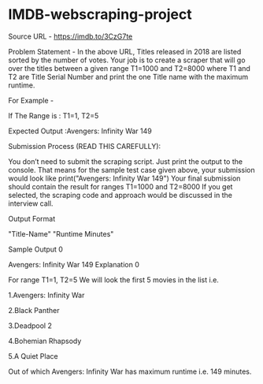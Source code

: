 # IMDB-webscraping-project


Source URL - https://imdb.to/3CzG7te

Problem Statement - In the above URL, Titles released in 2018 are listed sorted by the number of votes. Your job is to create a scraper that will go over the titles between a given range T1=1000 and T2=8000 where T1 and T2 are Title Serial Number and print the one Title name with the maximum runtime.

For Example -

If The Range is : T1=1, T2=5

Expected Output :Avengers: Infinity War 149

Submission Process (READ THIS CAREFULLY):

You don’t need to submit the scraping script. Just print the output to the console. That means for the sample test case given above, your submission would look like
print("Avengers: Infinity War 149")
Your final submission should contain the result for ranges T1=1000 and T2=8000
If you get selected, the scraping code and approach would be discussed in the interview call.

Output Format

"Title-Name" "Runtime Minutes"

Sample Output 0

Avengers: Infinity War 149
Explanation 0

For range T1=1, T2=5 We will look the first 5 movies in the list i.e.

1.Avengers: Infinity War

2.Black Panther

3.Deadpool 2

4.Bohemian Rhapsody

5.A Quiet Place

Out of which Avengers: Infinity War has maximum runtime i.e. 149 minutes.
